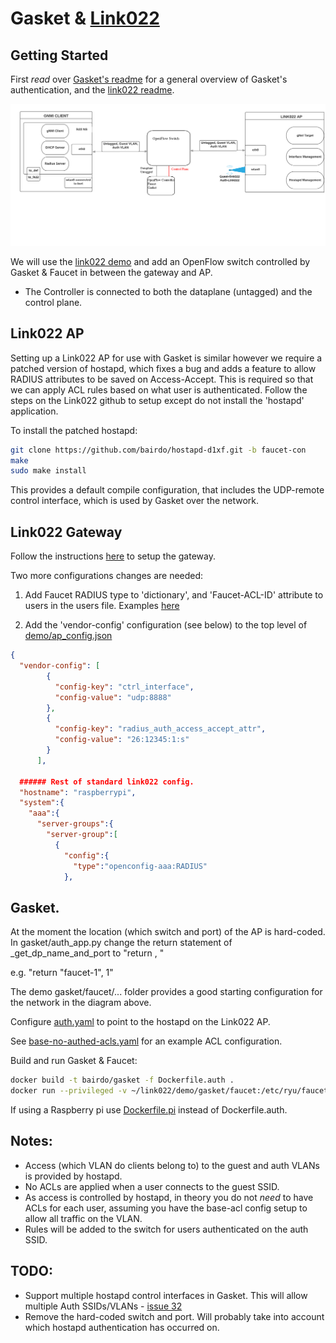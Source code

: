 # Gasket & [Link022](https://github.com/google/link022)

## Getting Started
First *read* over [Gasket's readme](https://github.com/bairdo/gasket/blob/master/docs/README.authentication.md) for a general overview of Gasket's authentication, and the [link022 readme](./Readme.md).


![alt text](./link022-gasket-diagram.png)

We will use the [link022 demo](https://github.com/google/link022/tree/master/demo) and add an OpenFlow switch controlled by Gasket & Faucet in between the gateway and AP.
- The Controller is connected to both the dataplane (untagged) and the control plane.


## Link022 AP
Setting up a Link022 AP for use with Gasket is similar however we require a patched version of hostapd, which fixes a bug and adds a feature to allow RADIUS attributes to be saved on Access-Accept.
This is required so that we can apply ACL rules based on what user is authenticated.
Follow the steps on the Link022 github to setup except do not install the 'hostapd' application.

To install the patched hostapd:
```bash
git clone https://github.com/bairdo/hostapd-d1xf.git -b faucet-con
make
sudo make install
```

This provides a default compile configuration, that includes the UDP-remote control interface, which is used by Gasket over the network.


## Link022 Gateway
Follow the instructions [here](./README.md) to setup the gateway.

Two more configurations changes are needed:

1. Add Faucet RADIUS type to 'dictionary', and 'Faucet-ACL-ID' attribute to users in the users file.
Examples [here](https://github.com/bairdo/gasket/blob/master/docs/README.authentication.md#radius-server)

2. Add the 'vendor-config' configuration (see below) to the top level of [demo/ap_config.json](./demo/ap_config.json)

```json
{
  "vendor-config": [
        {
          "config-key": "ctrl_interface",
          "config-value": "udp:8888"
        },
        { 
          "config-key": "radius_auth_access_accept_attr",
          "config-value": "26:12345:1:s"
        }
      ],

  ###### Rest of standard link022 config.
  "hostname": "raspberrypi",
  "system":{
    "aaa":{
      "server-groups":{
        "server-group":[
          {
            "config":{
              "type":"openconfig-aaa:RADIUS"
            },

```


## Gasket.

At the moment the location (which switch and port) of the AP is hard-coded.
In gasket/auth_app.py change the return statement of _get_dp_name_and_port to "return <switch-name>, <port-number>"

e.g. "return "faucet-1", 1"


The demo gasket/faucet/... folder provides a good starting configuration for the network in the diagram above.

Configure [auth.yaml](./gasket/faucet/gasket/auth.yaml) to point to the hostapd on the Link022 AP.

See [base-no-authed-acls.yaml](./gasket/faucet/gasket/base-no-authed-acls.yaml) for an example ACL configuration.



Build and run Gasket & Faucet:
```bash
docker build -t bairdo/gasket -f Dockerfile.auth .
docker run --privileged -v ~/link022/demo/gasket/faucet:/etc/ryu/faucet/ -v <path-to-logging-dir>:/var/log/ryu/faucet/ -p 6663:6663 -p 6653:6653 -p 9244:9244 -ti bairdo/gasket
```
If using a Raspberry pi use [Dockerfile.pi](https://github.com/bairdo/gasket/blob/master/Dockerfile.pi) instead of Dockerfile.auth.



## Notes:
 - Access (which VLAN do clients belong to) to the guest and auth VLANs is provided by hostapd.
 - No ACLs are applied when a user connects to the guest SSID.
 - As access is controlled by hostapd, in theory you do not *need* to have ACLs for each user, assuming you have the base-acl config setup to allow all traffic on the VLAN.
 - Rules will be added to the switch for users authenticated on the auth SSID.


## TODO:
 - Support multiple hostapd control interfaces in Gasket.
This will allow multiple Auth SSIDs/VLANs - [issue 32](https://github.com/Bairdo/gasket/issues/32)
 - Remove the hard-coded switch and port.
Will probably take into account which hostapd authentication has occurred on.

